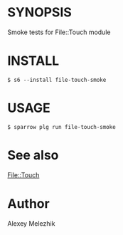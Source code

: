 # SYNOPSIS

Smoke tests for File::Touch module

# INSTALL

    $ s6 --install file-touch-smoke

# USAGE

    $ sparrow plg run file-touch-smoke

# See also

[File::Touch](https://metacpan.org/pod/File::Touch)

# Author

Alexey Melezhik


